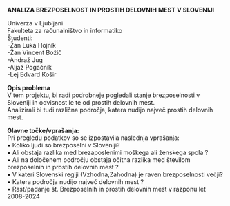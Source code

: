 **ANALIZA BREZPOSELNOST IN PROSTIH DELOVNIH MEST V SLOVENIJI**

Univerza v Ljubljani <br>
Fakulteta za računalništvo in informatiko <br>
Študenti: <br>
-Žan Luka Hojnik <br>
-Žan Vincent Božič <br>
-Andraž Jug  <br>
-Aljaž Pogačnik <br> 
-Lej Edvard Košir <br>

**Opis problema** <br>
V tem projektu, bi radi podrobneje pogledali stanje brezposelnosti v Sloveniji in odvisnost le te od prostih delovnih mest. <br>
Analizirali bi tudi različna področja, katera nudijo največ prostih delovnih mest.<br>

**Glavne točke/vprašanja:** <br>
Pri pregledu podatkov so se izpostavila naslednja vprašanja:<br>
    •  Koliko ljudi so brezposelni v Sloveniji?<br>
    •  Ali obstaja razlika med brezaposlenimi moškega ali ženskega spola ? <br>
    •  Ali na določenem področju obstaja očitna razlika med številom brezposelnih in prostih delovnih mest ?<br>
    •  V kateri Slovenski regiji (Vzhodna,Zahodna) je raven brezposelnosti večji?<br>
    •  Katera področja nudijo največ delovnih mest ?<br>
    •  Rast/padanje št. Brezposelnih in prostih delovnih mest v razponu let 2008-2024<br>

